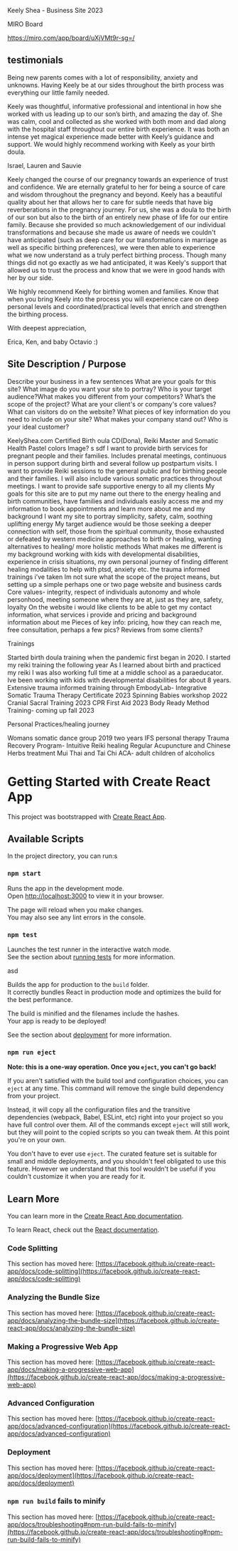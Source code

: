 Keely Shea - Business Site 2023

MIRO Board

https://miro.com/app/board/uXjVMt9r-sg=/

## testimonials

Being new parents comes with a lot of responsibility, anxiety and unknowns. Having Keely be at our sides throughout the birth process was everything our little family needed.

Keely was thoughtful, informative professional and intentional in how she worked with us leading up to our son’s birth, and amazing the day of. She was calm, cool and collected as she worked with both mom and dad along with the hospital staff throughout our entire birth experience. It was both an intense yet magical experience made better with Keely’s guidance and support. We would highly recommend working with Keely as your birth doula.

Israel, Lauren and Sauvie

Keely changed the course of our pregnancy towards an experience of trust and confidence. We are eternally grateful to her for being a source of care and wisdom throughout the pregnancy and beyond. Keely has a beautiful quality about her that allows her to care for subtle needs that have big reverberations in the pregnancy journey. For us, she was a doula to the birth of our son but also to the birth of an entirely new phase of life for our entire family. Because she provided so much acknowledgement of our individual transformations and because she made us aware of needs we couldn't have anticipated (such as deep care for our transformations in marriage as well as specific birthing preferences), we were then able to experience what we now understand as a truly perfect birthing process. Though many things did not go exactly as we had anticipated, it was Keely's support that allowed us to trust the process and know that we were in good hands with her by our side.

We highly recommend Keely for birthing women and families. Know that when you bring Keely into the process you will experience care on deep personal levels and coordinated/practical levels that enrich and strengthen the birthing process.

With deepest appreciation,

Erica, Ken, and baby Octavio :)

## Site Description / Purpose

Describe your business in a few sentences
What are your goals for this site?
What image do you want your site to portray?
Who is your target audience?What makes you different from your competitors?
What’s the scope of the project?
What are your client's or company's core values?
What can visitors do on the website?
What pieces of key information do you need to include on your site?
What makes your company stand out?
Who is your ideal customer?

KeelyShea.com
Certified Birth oula CD(Dona), Reiki Master and Somatic Health
Pastel colors
Image?
s
sdf
I want to provide birth services for pregnant people and their families. Includes prenatal meetings, continuous in person support during birth and several follow up postpartum visits. I want to provide Reiki sessions to the general public and for birthing people and their families. I will also include various somatic practices throughout meetings. I want to provide safe supportive energy to all my clients
My goals for this site are to put my name out there to the energy healing and birth communities, have families and individuals easily access me and my information to book appointments and learn more about me and my background
I want my site to portray simplicity, safety, calm, soothing uplifting energy
My target audience would be those seeking a deeper connection with self, those from the spiritual community, those exhausted or defeated by western medicine approaches to birth or healing, wanting alternatives to healing/ more holistic methods
What makes me different is my background working with kids with developmental disabilities, experience in crisis situations, my own personal journey of finding different healing modalities to help with ptsd, anxiety etc. the trauma informed trainings i’ve taken
Im not sure what the scope of the project means, but setting up a simple perhaps one or two page website and business cards
Core values- integrity, respect of individuals autonomy and whole personhood, meeting someone where they are at, just as they are, safety, loyalty
On the website i would like clients to be able to get my contact information, what services i provide and pricing and background information about me
Pieces of key info: pricing, how they can reach me, free consultation, perhaps a few pics? Reviews from some clients?

Trainings

Started birth doula training when the pandemic first began in 2020.
I started my reiki training the following year
As I learned about birth and practiced my reiki I was also working full time at a middle school as a paraeducator.
Ive been working with kids with developmental disabilities for about 8 years.
Extensive trauma informed training through EmbodyLab- Integrative Somatic Trauma Therapy Certificate 2023
Spinning Babies workshop 2022
Cranial Sacral Training 2023
CPR First Aid 2023
Body Ready Method Training- coming up fall 2023

Personal Practices/healing journey

Womans somatic dance group 2019 two years
IFS personal therapy
Trauma Recovery Program- Intuitive Reiki healing
Regular Acupuncture and Chinese Herbs treatment
Mui Thai and Tai Chi
ACA- adult children of alcoholics

# Getting Started with Create React App

This project was bootstrapped with [Create React App](https://github.com/facebook/create-react-app).

## Available Scripts

In the project directory, you can run:s

### `npm start`

Runs the app in the development mode.\
Open [http://localhost:3000](http://localhost:3000) to view it in your browser.

The page will reload when you make changes.\
You may also see any lint errors in the console.

### `npm test`

Launches the test runner in the interactive watch mode.\
See the section about [running tests](https://facebook.github.io/create-react-app/docs/running-tests) for more information.

asd

Builds the app for production to the `build` folder.\
It correctly bundles React in production mode and optimizes the build for the best performance.

The build is minified and the filenames include the hashes.\
Your app is ready to be deployed!

See the section about [deployment](https://facebook.github.io/create-react-app/docs/deployment) for more information.

### `npm run eject`

**Note: this is a one-way operation. Once you `eject`, you can't go back!**

If you aren't satisfied with the build tool and configuration choices, you can `eject` at any time. This command will remove the single build dependency from your project.

Instead, it will copy all the configuration files and the transitive dependencies (webpack, Babel, ESLint, etc) right into your project so you have full control over them. All of the commands except `eject` will still work, but they will point to the copied scripts so you can tweak them. At this point you're on your own.

You don't have to ever use `eject`. The curated feature set is suitable for small and middle deployments, and you shouldn't feel obligated to use this feature. However we understand that this tool wouldn't be useful if you couldn't customize it when you are ready for it.

## Learn More

You can learn more in the [Create React App documentation](https://facebook.github.io/create-react-app/docs/getting-started).

To learn React, check out the [React documentation](https://reactjs.org/).

### Code Splitting

This section has moved here: [https://facebook.github.io/create-react-app/docs/code-splitting](https://facebook.github.io/create-react-app/docs/code-splitting)

### Analyzing the Bundle Size

This section has moved here: [https://facebook.github.io/create-react-app/docs/analyzing-the-bundle-size](https://facebook.github.io/create-react-app/docs/analyzing-the-bundle-size)

### Making a Progressive Web App

This section has moved here: [https://facebook.github.io/create-react-app/docs/making-a-progressive-web-app](https://facebook.github.io/create-react-app/docs/making-a-progressive-web-app)

### Advanced Configuration

This section has moved here: [https://facebook.github.io/create-react-app/docs/advanced-configuration](https://facebook.github.io/create-react-app/docs/advanced-configuration)

### Deployment

This section has moved here: [https://facebook.github.io/create-react-app/docs/deployment](https://facebook.github.io/create-react-app/docs/deployment)

### `npm run build` fails to minify

This section has moved here: [https://facebook.github.io/create-react-app/docs/troubleshooting#npm-run-build-fails-to-minify](https://facebook.github.io/create-react-app/docs/troubleshooting#npm-run-build-fails-to-minify)
